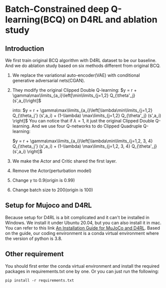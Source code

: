 # Batch-Constrained deep Q-learning(BCQ) on D4RL and ablation study

## Introduction
We first train original BCQ algorithm with D4RL dataset to be our baseline. And we do ablation study based on six methods different from original BCQ.
1. We replace the variational auto-encoder(VAE) with conditional generative adversarial nets(CGAN).
2. They modify the original Clipped Double Q-learning:
   $y = r + \gamma\max\limits_{a_i}\left[\min\limits_{j=1,2} Q_{\theta'_j} (s',a_i)\right]$

   into:
   $y = r + \gamma\max\limits_{a_i}\left[\lambda\min\limits_{j=1,2} Q_{\theta_j'} (s',a_i) + (1-\lambda) \max\limits_{j=1,2} Q_{\theta'_j} (s',a_i) \right]$
   You can notice that if $\lambda =1$, it just the original Clipped Double Q-learning. And we use four Q-networks to do Clipped Quadruple Q-learning:

   $y = r + \gamma\max\limits_{a_i}\left[\lambda\min\limits_{j=1,2, 3, 4} Q_{\theta_j'} (s',a_i) + (1-\lambda) \max\limits_{j=1,2, 3, 4} Q_{\theta'_j} (s',a_i) \right]$

3. We make the Actor and Critic shared the first layer.
4. Remove the Actor(perturbation model)
5. Change $\gamma$ to 0.9(origin is 0.99)
6. Change batch size to 200(origin is 100)

## Setup for Mujoco and D4RL
Because setup for D4RL is a bit complicated and it can't be installed in Windows. We install it under Ubuntu 20.04, but you can also install it in mac. You can refer to this link [An Installation Guide for MuJoCo and D4RL](https://docs.google.com/document/d/1yo4O9M0s-bUtiBRJLTAsi9_4UaEzf5yc8c5q-Ble3VU/edit). Based on the guide, our coding environment is a conda virtual environment where the version of python is 3.8.

## Other requirement
You should first enter the conda virtual environment and install the required packages in requirements.txt one by one. Or you can just run the following:
```
pip install -r requirements.txt
```

